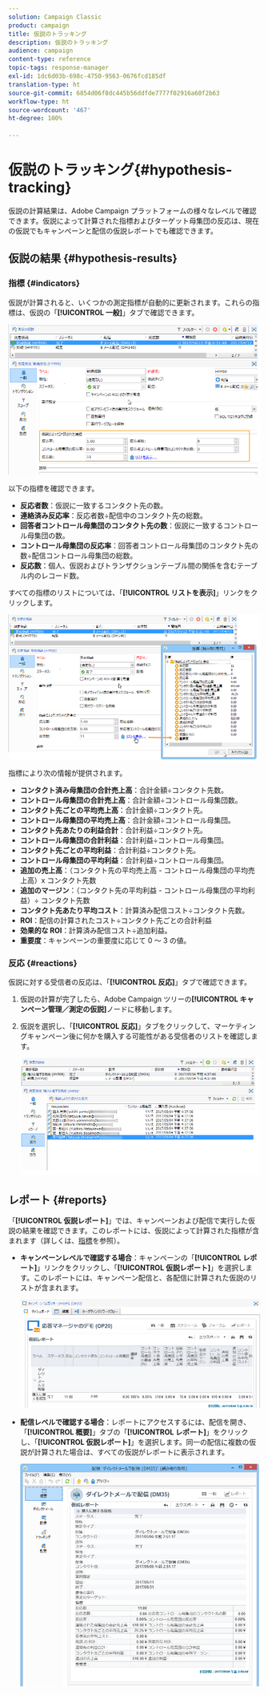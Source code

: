 ```yaml
---
solution: Campaign Classic
product: campaign
title: 仮説のトラッキング
description: 仮説のトラッキング
audience: campaign
content-type: reference
topic-tags: response-manager
exl-id: 1dc6d03b-698c-4750-9563-0676fcd185df
translation-type: ht
source-git-commit: 6854d06f8dc445b56ddfde7777f02916a60f2b63
workflow-type: ht
source-wordcount: '467'
ht-degree: 100%

---
```


# 仮説のトラッキング{#hypothesis-tracking}

仮説の計算結果は、Adobe Campaign プラットフォームの様々なレベルで確認できます。仮説によって計算された指標およびターゲット母集団の反応は、現在の仮説でもキャンペーンと配信の仮説レポートでも確認できます。

## 仮説の結果 {#hypothesis-results}

### 指標 {#indicators}

仮説が計算されると、いくつかの測定指標が自動的に更新されます。これらの指標は、仮説の「**[!UICONTROL 一般]**」タブで確認できます。

![](assets/response_hypothesis_delivery_example_010.png)

以下の指標を確認できます。

* **反応者数**：仮説に一致するコンタクト先の数。
* **連絡済み反応率**：反応者数÷配信中のコンタクト先の総数。
* **回答者コントロール母集団のコンタクト先の数**：仮説に一致するコントロール母集団の数。
* **コントロール母集団の反応率**：回答者コントロール母集団のコンタクト先の数÷配信コントロール母集団の総数。
* **反応数**：個人、仮説およびトランザクションテーブル間の関係を含むテーブル内のレコード数。

すべての指標のリストについては、「**[!UICONTROL リストを表示]**」リンクをクリックします。

![](assets/response_hypothesis_indicators_002.png)

指標により次の情報が提供されます。

* **コンタクト済み母集団の合計売上高**：合計金額÷コンタクト先数。
* **コントロール母集団の合計売上高**：合計金額÷コントロール母集団数。
* **コンタクト先ごとの平均売上高**：合計金額÷コンタクト先。
* **コントロール母集団の平均売上高**：合計金額÷コントロール母集団。
* **コンタクト先あたりの利益合計**：合計利益÷コンタクト先。
* **コントロール母集団の合計利益**：合計利益÷コントロール母集団。
* **コンタクト先ごとの平均利益**：合計利益÷コンタクト先。
* **コントロール母集団の平均利益**：合計利益÷コントロール母集団。
* **追加の売上高**：（コンタクト先の平均売上高 - コントロール母集団の平均売上高）x コンタクト先数
* **追加のマージン**：（コンタクト先の平均利益 - コントロール母集団の平均利益）÷ コンタクト先数
* **コンタクト先あたり平均コスト**：計算済み配信コスト÷コンタクト先数。
* **ROI**：配信の計算されたコスト÷コンタクト先ごとの合計利益
* **効果的な ROI**：計算済み配信コスト÷追加利益。
* **重要度**：キャンペーンの重要度に応じて 0 ～ 3 の値。

### 反応 {#reactions}

仮説に対する受信者の反応は、「**[!UICONTROL 反応]**」タブで確認できます。

1. 仮説の計算が完了したら、Adobe Campaign ツリーの&#x200B;**[!UICONTROL キャンペーン管理／測定の仮説]**&#x200B;ノードに移動します。
1. 仮説を選択し、「**[!UICONTROL 反応]**」タブをクリックして、マーケティングキャンペーン後に何かを購入する可能性がある受信者のリストを確認します。

   ![](assets/response_hypothesis_reactions_001.png)

## レポート {#reports}

「**[!UICONTROL 仮説レポート]**」では、キャンペーンおよび配信で実行した仮説の結果を確認できます。このレポートには、仮説によって計算された指標が含まれます（詳しくは、[指標](#indicators)を参照）。

* **キャンペーンレベルで確認する場合**：キャンペーンの「**[!UICONTROL レポート]**」リンクをクリックし、「**[!UICONTROL 仮説レポート]**」を選択します。このレポートには、キャンペーン配信と、各配信に計算された仮説のリストが含まれます。

   ![](assets/response_hypothesis_campaign_report_001.png)

* **配信レベルで確認する場合**：レポートにアクセスするには、配信を開き、「**[!UICONTROL 概要]**」タブの「**[!UICONTROL レポート]**」をクリックし、「**[!UICONTROL 仮説レポート]**」を選択します。同一の配信に複数の仮説が計算された場合は、すべての仮説がレポートに表示されます。

   ![](assets/response_hypothesis_delivery_report_001.png)
